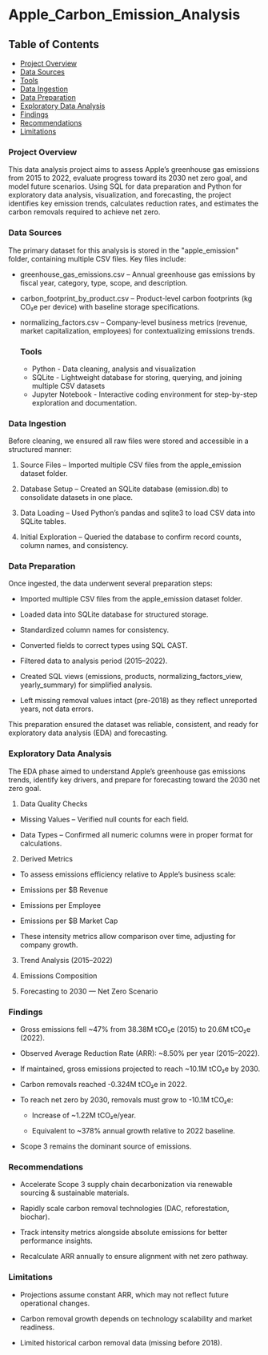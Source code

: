 # Apple_Carbon_Emission_Analysis


## Table of Contents
- [Project Overview](#project-overview)
- [Data Sources](#data-sources)
- [Tools](#tools)
- [Data Ingestion](#data-ingestion)
- [Data Preparation](#data-preparation)
- [Exploratory Data Analysis](#exploratory-data-analysis)
- [Findings](#findings)
- [Recommendations](#recommendations)
- [Limitations](#limitations)

### Project Overview

This data analysis project aims to assess Apple’s greenhouse gas emissions from 2015 to 2022, evaluate progress toward its 2030 net zero goal, and model future scenarios. Using SQL for data preparation and Python for exploratory data analysis, visualization, and forecasting, the project identifies key emission trends, calculates reduction rates, and estimates the carbon removals required to achieve net zero.

### Data Sources
The primary dataset for this analysis is stored in the "apple_emission" folder, containing multiple CSV files. Key files include:
- greenhouse_gas_emissions.csv – Annual greenhouse gas emissions by fiscal year, category, type, scope, and description.

- carbon_footprint_by_product.csv – Product-level carbon footprints (kg CO₂e per device) with baseline storage specifications.

- normalizing_factors.csv – Company-level business metrics (revenue, market capitalization, employees) for contextualizing emissions trends.

  ### Tools
  - Python - Data cleaning, analysis and visualization
  - SQLite - Lightweight database for storing, querying, and joining multiple CSV datasets
  - Jupyter Notebook - Interactive coding environment for step-by-step exploration and documentation.
    
  
### Data Ingestion
Before cleaning, we ensured all raw files were stored and accessible in a structured manner:

1. Source Files – Imported multiple CSV files from the apple_emission dataset folder.

2. Database Setup – Created an SQLite database (emission.db) to consolidate datasets in one place.

3. Data Loading – Used Python’s pandas and sqlite3 to load CSV data into SQLite tables.

4. Initial Exploration – Queried the database to confirm record counts, column names, and consistency.
 
 
### Data Preparation
Once ingested, the data underwent several preparation steps:
- Imported multiple CSV files from the apple_emission dataset folder.

- Loaded data into SQLite database for structured storage.

- Standardized column names for consistency.

- Converted fields to correct types using SQL CAST.

- Filtered data to analysis period (2015–2022).

- Created SQL views (emissions, products, normalizing_factors_view, yearly_summary) for simplified analysis.

- Left missing removal values intact (pre-2018) as they reflect unreported years, not data errors.

This preparation ensured the dataset was reliable, consistent, and ready for exploratory data analysis (EDA) and forecasting.

### Exploratory Data Analysis
The EDA phase aimed to understand Apple’s greenhouse gas emissions trends, identify key drivers, and prepare for forecasting toward the 2030 net zero goal.

1. Data Quality Checks

  - Missing Values – Verified null counts for each field.
  
  - Data Types – Confirmed all numeric columns were in proper format for calculations.

2. Derived Metrics

  - To assess emissions efficiency relative to Apple’s business scale:
  
  - Emissions per $B Revenue
  
  - Emissions per Employee
  
  - Emissions per $B Market Cap
  
  - These intensity metrics allow comparison over time, adjusting for company growth.

3. Trend Analysis (2015–2022)

4. Emissions Composition

5. Forecasting to 2030 — Net Zero Scenario

### Findings
- Gross emissions fell ~47% from 38.38M tCO₂e (2015) to 20.6M tCO₂e (2022).

- Observed Average Reduction Rate (ARR): ~8.50% per year (2015–2022).

- If maintained, gross emissions projected to reach ~10.1M tCO₂e by 2030.

- Carbon removals reached -0.324M tCO₂e in 2022.

- To reach net zero by 2030, removals must grow to -10.1M tCO₂e:

    - Increase of ~1.22M tCO₂e/year.

    - Equivalent to ~378% annual growth relative to 2022 baseline.

- Scope 3 remains the dominant source of emissions.

### Recommendations
- Accelerate Scope 3 supply chain decarbonization via renewable sourcing & sustainable materials.

- Rapidly scale carbon removal technologies (DAC, reforestation, biochar).

- Track intensity metrics alongside absolute emissions for better performance insights.

- Recalculate ARR annually to ensure alignment with net zero pathway.


### Limitations
- Projections assume constant ARR, which may not reflect future operational changes.

- Carbon removal growth depends on technology scalability and market readiness.

- Limited historical carbon removal data (missing before 2018).

  
  
